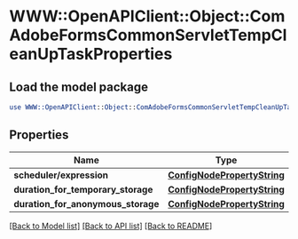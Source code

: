 # WWW::OpenAPIClient::Object::ComAdobeFormsCommonServletTempCleanUpTaskProperties

## Load the model package
```perl
use WWW::OpenAPIClient::Object::ComAdobeFormsCommonServletTempCleanUpTaskProperties;
```

## Properties
Name | Type | Description | Notes
------------ | ------------- | ------------- | -------------
**scheduler/expression** | [**ConfigNodePropertyString**](ConfigNodePropertyString.md) |  | [optional] 
**duration_for_temporary_storage** | [**ConfigNodePropertyString**](ConfigNodePropertyString.md) |  | [optional] 
**duration_for_anonymous_storage** | [**ConfigNodePropertyString**](ConfigNodePropertyString.md) |  | [optional] 

[[Back to Model list]](../README.md#documentation-for-models) [[Back to API list]](../README.md#documentation-for-api-endpoints) [[Back to README]](../README.md)


